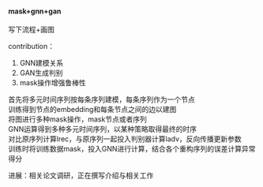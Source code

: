 <a name="AKdye"></a>
#### mask+gnn+gan
写下流程+画图

contribution：

1. GNN建模关系
1. GAN生成判别
1. mask操作增强鲁棒性

首先将多元时间序列按每条序列建模，每条序列作为一个节点<br />训练得到节点的embedding和每条节点之间的边以建图<br />将图进行多种mask操作，mask节点或者序列<br />GNN运算得到多种多元时间序列，以某种策略取得最终的时序<br />对比原序列计算lrec，与原序列一起投入判别器计算ladv，反向传播更新参数<br />训练时将训练数据mask，投入GNN进行计算，结合各个重构序列的误差计算异常得分


进展：相关论文调研，正在撰写介绍与相关工作